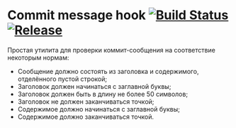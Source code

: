 # Commit message hook [![Build Status](https://travis-ci.org/itmh/commit-msg.svg?branch=master)](https://travis-ci.org/itmh/commit-msg) [![Release](https://img.shields.io/github/release/itmh/commit-msg.svg)](https://github.com/itmh/commit-msg/releases/latest)

Простая утилита для проверки коммит-сообщения на соответствие некоторым нормам:

* Сообщение должно состоять из заголовка и содержимого, отделённого пустой строкой;
* Заголовок должен начинаться с заглавной буквы;
* Заголовок должен быть в длину не более 50 символов;
* Заголовок не должен заканчиваться точкой;
* Содержимое должно начинаться с заглавной буквы;
* Содержимое должно заканчиваться точкой.

